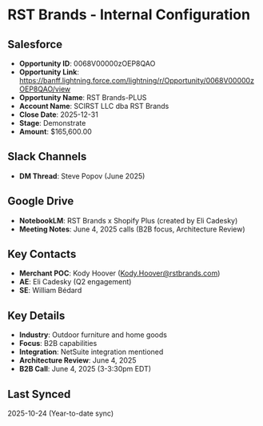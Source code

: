 # RST Brands - Internal Configuration

## Salesforce
- **Opportunity ID**: 0068V00000zOEP8QAO
- **Opportunity Link**: https://banff.lightning.force.com/lightning/r/Opportunity/0068V00000zOEP8QAO/view
- **Opportunity Name**: RST Brands-PLUS
- **Account Name**: SCIRST LLC dba RST Brands
- **Close Date**: 2025-12-31
- **Stage**: Demonstrate
- **Amount**: $165,600.00

## Slack Channels
- **DM Thread**: Steve Popov (June 2025)

## Google Drive
- **NotebookLM**: RST Brands x Shopify Plus (created by Eli Cadesky)
- **Meeting Notes**: June 4, 2025 calls (B2B focus, Architecture Review)

## Key Contacts
- **Merchant POC**: Kody Hoover (Kody.Hoover@rstbrands.com)
- **AE**: Eli Cadesky (Q2 engagement)
- **SE**: William Bédard

## Key Details
- **Industry**: Outdoor furniture and home goods
- **Focus**: B2B capabilities
- **Integration**: NetSuite integration mentioned
- **Architecture Review**: June 4, 2025
- **B2B Call**: June 4, 2025 (3-3:30pm EDT)

## Last Synced
2025-10-24 (Year-to-date sync)



